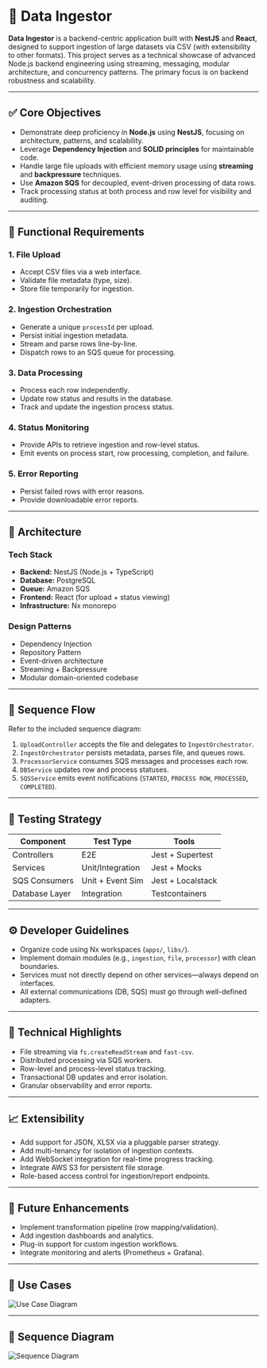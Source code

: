 # 📄 Data Ingestor

**Data Ingestor** is a backend-centric application built with **NestJS** and **React**, designed to support ingestion of large datasets via CSV (with extensibility to other formats). This project serves as a technical showcase of advanced Node.js backend engineering using streaming, messaging, modular architecture, and concurrency patterns. The primary focus is on backend robustness and scalability.

---

## ✅ Core Objectives

- Demonstrate deep proficiency in **Node.js** using **NestJS**, focusing on architecture, patterns, and scalability.
- Leverage **Dependency Injection** and **SOLID principles** for maintainable code.
- Handle large file uploads with efficient memory usage using **streaming** and **backpressure** techniques.
- Use **Amazon SQS** for decoupled, event-driven processing of data rows.
- Track processing status at both process and row level for visibility and auditing.

---

## 📌 Functional Requirements

### 1. File Upload
- Accept CSV files via a web interface.
- Validate file metadata (type, size).
- Store file temporarily for ingestion.

### 2. Ingestion Orchestration
- Generate a unique `processId` per upload.
- Persist initial ingestion metadata.
- Stream and parse rows line-by-line.
- Dispatch rows to an SQS queue for processing.

### 3. Data Processing
- Process each row independently.
- Update row status and results in the database.
- Track and update the ingestion process status.

### 4. Status Monitoring
- Provide APIs to retrieve ingestion and row-level status.
- Emit events on process start, row processing, completion, and failure.

### 5. Error Reporting
- Persist failed rows with error reasons.
- Provide downloadable error reports.

---

## 🧱 Architecture

### Tech Stack
- **Backend:** NestJS (Node.js + TypeScript)
- **Database:** PostgreSQL
- **Queue:** Amazon SQS
- **Frontend:** React (for upload + status viewing)
- **Infrastructure:** Nx monorepo

### Design Patterns
- Dependency Injection
- Repository Pattern
- Event-driven architecture
- Streaming + Backpressure
- Modular domain-oriented codebase

---

## 🔄 Sequence Flow

Refer to the included sequence diagram:

1. `UploadController` accepts the file and delegates to `IngestOrchestrator`.
2. `IngestOrchestrator` persists metadata, parses file, and queues rows.
3. `ProcessorService` consumes SQS messages and processes each row.
4. `DBService` updates row and process statuses.
5. `SQSService` emits event notifications (`STARTED`, `PROCESS ROW`, `PROCESSED`, `COMPLETED`).

---

## 🧪 Testing Strategy

| Component           | Test Type            | Tools                |
|---------------------|----------------------|----------------------|
| Controllers         | E2E                  | Jest + Supertest     |
| Services            | Unit/Integration     | Jest + Mocks         |
| SQS Consumers       | Unit + Event Sim     | Jest + Localstack    |
| Database Layer      | Integration          | Testcontainers       |

---

## ⚙️ Developer Guidelines

- Organize code using Nx workspaces (`apps/`, `libs/`).
- Implement domain modules (e.g., `ingestion`, `file`, `processor`) with clean boundaries.
- Services must not directly depend on other services—always depend on interfaces.
- All external communications (DB, SQS) must go through well-defined adapters.

---

## 🔧 Technical Highlights

- File streaming via `fs.createReadStream` and `fast-csv`.
- Distributed processing via SQS workers.
- Row-level and process-level status tracking.
- Transactional DB updates and error isolation.
- Granular observability and error reports.

---

## 📈 Extensibility

- Add support for JSON, XLSX via a pluggable parser strategy.
- Add multi-tenancy for isolation of ingestion contexts.
- Add WebSocket integration for real-time progress tracking.
- Integrate AWS S3 for persistent file storage.
- Role-based access control for ingestion/report endpoints.

---

## 🔭 Future Enhancements

- Implement transformation pipeline (row mapping/validation).
- Add ingestion dashboards and analytics.
- Plug-in support for custom ingestion workflows.
- Integrate monitoring and alerts (Prometheus + Grafana).

---

## 🧩 Use Cases

![Use Case Diagram](./use-case-diagram.png)

---

## 📌 Sequence Diagram

![Sequence Diagram](./sequence-diagram.png)
